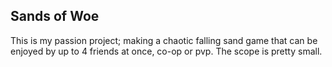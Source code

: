 ## Sands of Woe

This is my passion project; making a chaotic falling sand game that can be enjoyed by up to 4 friends at once, co-op or pvp.  The scope is pretty small.
